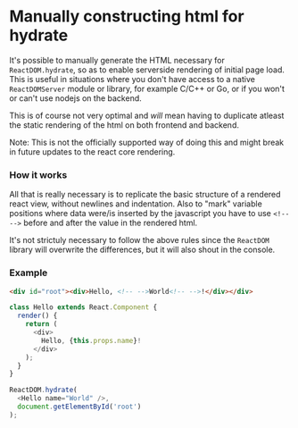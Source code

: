 # Manually constructing html for hydrate

It's possible to manually generate the HTML necessary for `ReactDOM.hydrate`,
so as to enable serverside rendering of initial page load.
This is useful in situations where you don't have access to a native
`ReactDOMServer` module or library, for example C/C++ or Go, or if you won't or
can't use nodejs on the backend.

This is of course not very optimal and _will_ mean having to duplicate atleast
the static rendering of the html on both frontend and backend.

Note: This is not the officially supported way of doing this and
might break in future updates to the react core rendering.

### How it works

All that is really necessary is to replicate the basic structure of a rendered
react view, without newlines and indentation. Also to "mark" variable positions
where data were/is inserted by the javascript you have to use `<!-- -->`
before and after the value in the rendered html.

It's not strictuly necessary to follow the above rules since the `ReactDOM`
library will overwrite the differences, but it will also shout in the console.

### Example

```html
<div id="root"><div>Hello, <!-- -->World<!-- -->!</div></div>
```

```javascript
class Hello extends React.Component {
  render() {
    return (
      <div>
        Hello, {this.props.name}!
      </div>
    );
  }
}

ReactDOM.hydrate(
  <Hello name="World" />,
  document.getElementById('root')
);
```
